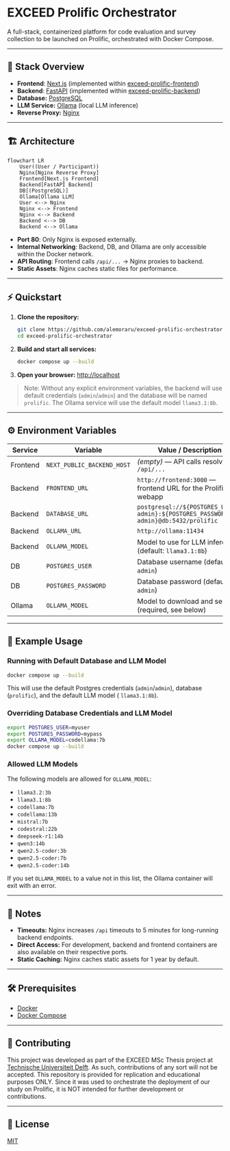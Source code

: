 # EXCEED Prolific Orchestrator

A full-stack, containerized platform for code evaluation and survey collection to be launched on Prolific, orchestrated
with Docker Compose.

---

## 🧩 Stack Overview

- **Frontend**: [Next.js](https://nextjs.org/) (implemented within
  [exceed-prolific-frontend](https://github.com/alemoraru/exceed-prolific-frontend))
- **Backend**: [FastAPI](https://fastapi.tiangolo.com/) (implemented
  within [exceed-prolific-backend](https://github.com/alemoraru/exceed-prolific-backend))
- **Database:** [PostgreSQL](https://www.postgresql.org/)
- **LLM Service:** [Ollama](https://ollama.com/) (local LLM inference)
- **Reverse Proxy:** [Nginx](https://nginx.org/)

---

## 🏗️ Architecture

```mermaid
flowchart LR
    User((User / Participant))
    Nginx[Nginx Reverse Proxy]
    Frontend[Next.js Frontend]
    Backend[FastAPI Backend]
    DB[(PostgreSQL)]
    Ollama[Ollama LLM]
    User <--> Nginx
    Nginx <--> Frontend
    Nginx <--> Backend
    Backend <--> DB
    Backend <--> Ollama
```

- **Port 80**: Only Nginx is exposed externally.
- **Internal Networking**: Backend, DB, and Ollama are only accessible within the Docker network.
- **API Routing**: Frontend calls `/api/...` -> Nginx proxies to backend.
- **Static Assets**: Nginx caches static files for performance.

---

## ⚡ Quickstart

1. **Clone the repository:**
   ```sh
   git clone https://github.com/alemoraru/exceed-prolific-orchestrator.git
   cd exceed-prolific-orchestrator
   ```
2. **Build and start all services:**
   ```sh
   docker compose up --build
   ```
3. **Open your browser:**
   [http://localhost](http://localhost)

> Note: Without any explicit environment variables, the backend will use default credentials (`admin`/`admin`)
> and the database will be named `prolific`. The Ollama service will use the default model `llama3.1:8b`.

---

## ⚙️ Environment Variables

| Service  | Variable                   | Value / Description                                                                 |
|----------|----------------------------|-------------------------------------------------------------------------------------|
| Frontend | `NEXT_PUBLIC_BACKEND_HOST` | *(empty)* — API calls resolve to `/api/...`                                         |
| Backend  | `FRONTEND_URL`             | `http://frontend:3000` — frontend URL for the Prolific webapp                       |
| Backend  | `DATABASE_URL`             | `postgresql://${POSTGRES_USER:-admin}:${POSTGRES_PASSWORD:-admin}@db:5432/prolific` |
| Backend  | `OLLAMA_URL`               | `http://ollama:11434`                                                               |
| Backend  | `OLLAMA_MODEL`             | Model to use for LLM inference (default: `llama3.1:8b`)                             |
| DB       | `POSTGRES_USER`            | Database username (default: `admin`)                                                |
| DB       | `POSTGRES_PASSWORD`        | Database password (default: `admin`)                                                |
| Ollama   | `OLLAMA_MODEL`             | Model to download and serve (required, see below)                                   |

---

## 🧪 Example Usage

### Running with Default Database and LLM Model

```sh
docker compose up --build
```

This will use the default Postgres credentials (`admin`/`admin`), database (`prolific`), and the default LLM model (
`llama3.1:8b`).

### Overriding Database Credentials and LLM Model

```sh
export POSTGRES_USER=myuser 
export POSTGRES_PASSWORD=mypass
export OLLAMA_MODEL=codellama:7b
docker compose up --build
```

### Allowed LLM Models

The following models are allowed for `OLLAMA_MODEL`:

- `llama3.2:3b`
- `llama3.1:8b`
- `codellama:7b`
- `codellama:13b`
- `mistral:7b`
- `codestral:22b`
- `deepseek-r1:14b`
- `qwen3:14b`
- `qwen2.5-coder:3b`
- `qwen2.5-coder:7b`
- `qwen2.5-coder:14b`

If you set `OLLAMA_MODEL` to a value not in this list, the Ollama container will exit with an error.

---

## 📝 Notes

- **Timeouts:** Nginx increases `/api` timeouts to 5 minutes for long-running backend endpoints.
- **Direct Access:** For development, backend and frontend containers are also available on their respective ports.
- **Static Caching:** Nginx caches static assets for 1 year by default.

---

## 🛠️ Prerequisites

- [Docker](https://www.docker.com/)
- [Docker Compose](https://docs.docker.com/compose/)

---

## 🤝 Contributing

This project was developed as part of the EXCEED MSc Thesis project
at [Technische Universiteit Delft](https://www.tudelft.nl/en/). As such, contributions of any sort will not be accepted.
This repository is provided for replication and educational purposes ONLY. Since it was used to orchestrate the
deployment of our study on Prolific, it is NOT intended for further development or contributions.

---

## 📄 License

[MIT](LICENSE)
